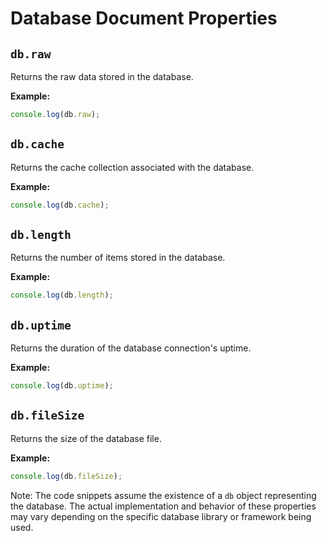 # Database Document Properties

## `db.raw`
Returns the raw data stored in the database.

**Example:**
```javascript
console.log(db.raw);
```

## `db.cache`
Returns the cache collection associated with the database.

**Example:**
```javascript
console.log(db.cache);
```

## `db.length`
Returns the number of items stored in the database.

**Example:**
```javascript
console.log(db.length);
```

## `db.uptime`
Returns the duration of the database connection's uptime.

**Example:**
```javascript
console.log(db.uptime);
```

## `db.fileSize`
Returns the size of the database file.

**Example:**
```javascript
console.log(db.fileSize);
```

Note: The code snippets assume the existence of a `db` object representing the database. The actual implementation and behavior of these properties may vary depending on the specific database library or framework being used.